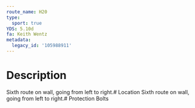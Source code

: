 ```yaml
---
route_name: H20
type:
  sport: true
YDS: 5.10d
fa: Keith Wentz
metadata:
  legacy_id: '105988911'
---
```

# Description
Sixth route on wall, going from left to right.# Location
Sixth route on wall, going from left to right.# Protection
Bolts